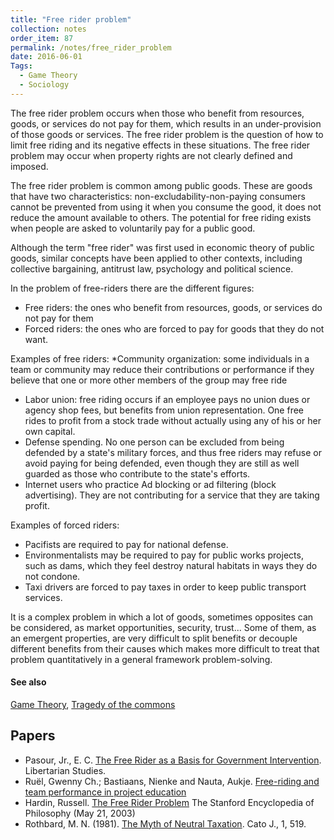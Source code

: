 ```yaml
---
title: "Free rider problem"
collection: notes
order_item: 87
permalink: /notes/free_rider_problem
date: 2016-06-01
Tags:
  - Game Theory
  - Sociology
---
```


The free rider problem occurs when those who benefit from resources, goods, or services do not pay for them, which results in an under-provision of those goods or services. The free rider problem is the question of how to limit free riding and its negative effects in these situations. The free rider problem may occur when property rights are not clearly defined and imposed.

The free rider problem is common among public goods. These are goods that have two characteristics: non-excludability-non-paying consumers cannot be prevented from using it when you consume the good, it does not reduce the amount available to others. The potential for free riding exists when people are asked to voluntarily pay for a public good.

Although the term "free rider" was first used in economic theory of public goods, similar concepts have been applied to other contexts, including collective bargaining, antitrust law, psychology and political science.


In the problem of free-riders there are the different figures:
* Free riders: the ones who benefit from resources, goods, or services do not pay for them
* Forced riders: the ones who are forced to pay for goods that they do not want.

Examples of free riders:
*Community organization: some individuals in a team or community may reduce their contributions or performance if they believe that one or more other members of the group may free ride
* Labor union: free riding occurs if an employee pays no union dues or agency shop fees, but benefits from union representation. One free rides to profit from a stock trade without actually using any of his or her own capital.
* Defense spending. No one person can be excluded from being defended by a state's military forces, and thus free riders may refuse or avoid paying for being defended, even though they are still as well guarded as those who contribute to the state's efforts.
* Internet users who practice Ad blocking or ad filtering (block advertising). They are not contributing for a service that they are taking profit.

Examples of forced riders:
* Pacifists are required to pay for national defense.
* Environmentalists may be required to pay for public works projects, such as dams, which they feel destroy natural habitats in ways they do not condone.
* Taxi drivers are forced to pay taxes in order to keep public transport services.

It is a complex problem in which a lot of goods, sometimes opposites can be considered, as market opportunities, security, trust...
Some of them, as an emergent properties, are very difficult to split benefits or decouple different benefits from their causes which makes more difficult to treat that problem quantitatively in a general framework problem-solving.


#### See also
[Game Theory](/notes/game_theory), [Tragedy of the commons](/notes/tragedy_of_the_commons)




## Papers
* Pasour, Jr., E. C. [The Free Rider as a Basis for Government Intervention](https://mises.org/library/free-rider-basis-government-intervention-0). Libertarian Studies.
* Ruël, Gwenny Ch.; Bastiaans, Nienke and Nauta, Aukje. [Free-riding and team performance in project education](http://www.rug.nl/research/portal/publications/pub(aca4bba9-d2af-44ea-b0e9-a3af2a15c18d).html!null)
* Hardin, Russell. [The Free Rider Problem]() The Stanford Encyclopedia of Philosophy (May 21, 2003)
* Rothbard, M. N. (1981). [The Myth of Neutral Taxation](http://88.167.97.19/albums/files/TMTisFree/Documents/Economy/Mises/books/Murray%20N%20Rothbard/The%20Myth%20of%20Neutral%20Taxation.pdf). Cato J., 1, 519.




